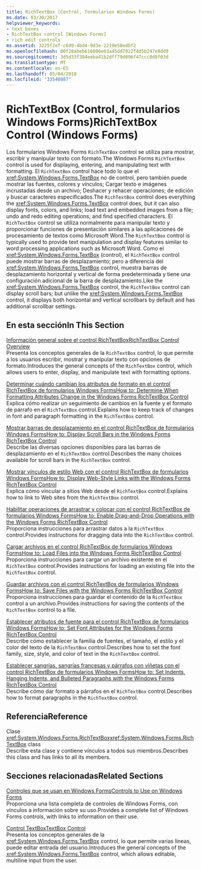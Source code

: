 ```yaml
---
title: RichTextBox (Control, formularios Windows Forms)
ms.date: 03/30/2017
helpviewer_keywords:
- text boxes
- RichTextBox control [Windows Forms]
- rich edit controls
ms.assetid: 3225f2ef-c6d9-4bd4-9d3e-2219e58edbf2
ms.openlocfilehash: 00f28abeb616006e63a45dd7922f4d5b247e8dd9
ms.sourcegitcommit: 3d5d33f384eeba41b2dff79d096f47ccc8d8f03d
ms.translationtype: MT
ms.contentlocale: es-ES
ms.lasthandoff: 05/04/2018
ms.locfileid: "33540887"
---
```

# <a name="richtextbox-control-windows-forms"></a><span data-ttu-id="afbe2-102">RichTextBox (Control, formularios Windows Forms)</span><span class="sxs-lookup"><span data-stu-id="afbe2-102">RichTextBox Control (Windows Forms)</span></span>
<span data-ttu-id="afbe2-103">Los formularios Windows Forms `RichTextBox` control se utiliza para mostrar, escribir y manipular texto con formato.</span><span class="sxs-lookup"><span data-stu-id="afbe2-103">The Windows Forms `RichTextBox` control is used for displaying, entering, and manipulating text with formatting.</span></span> <span data-ttu-id="afbe2-104">El `RichTextBox` control hace todo lo que el <xref:System.Windows.Forms.TextBox> no de control, pero también puede mostrar las fuentes, colores y vínculos; Cargar texto e imágenes incrustadas desde un archivo; Deshacer y rehacer operaciones; de edición y buscar caracteres especificados.</span><span class="sxs-lookup"><span data-stu-id="afbe2-104">The `RichTextBox` control does everything the <xref:System.Windows.Forms.TextBox> control does, but it can also display fonts, colors, and links; load text and embedded images from a file; undo and redo editing operations; and find specified characters.</span></span> <span data-ttu-id="afbe2-105">El `RichTextBox` control se utiliza normalmente para manipular texto y proporcionar funciones de presentación similares a las aplicaciones de procesamiento de textos como Microsoft Word.</span><span class="sxs-lookup"><span data-stu-id="afbe2-105">The `RichTextBox` control is typically used to provide text manipulation and display features similar to word processing applications such as Microsoft Word.</span></span> <span data-ttu-id="afbe2-106">Como el <xref:System.Windows.Forms.TextBox> (control), el `RichTextBox` control puede mostrar barras de desplazamiento; pero a diferencia del <xref:System.Windows.Forms.TextBox> control, muestra barras de desplazamiento horizontal y vertical de forma predeterminada y tiene una configuración adicional de la barra de desplazamiento.</span><span class="sxs-lookup"><span data-stu-id="afbe2-106">Like the <xref:System.Windows.Forms.TextBox> control, the `RichTextBox` control can display scroll bars; but unlike the <xref:System.Windows.Forms.TextBox> control, it displays both horizontal and vertical scrollbars by default and has additional scrollbar settings.</span></span>  
  
## <a name="in-this-section"></a><span data-ttu-id="afbe2-107">En esta sección</span><span class="sxs-lookup"><span data-stu-id="afbe2-107">In This Section</span></span>  
 [<span data-ttu-id="afbe2-108">Información general sobre el control RichTextBox</span><span class="sxs-lookup"><span data-stu-id="afbe2-108">RichTextBox Control Overview</span></span>](../../../../docs/framework/winforms/controls/richtextbox-control-overview-windows-forms.md)  
 <span data-ttu-id="afbe2-109">Presenta los conceptos generales de la `RichTextBox` control, lo que permite a los usuarios escribir, mostrar y manipular texto con opciones de formato.</span><span class="sxs-lookup"><span data-stu-id="afbe2-109">Introduces the general concepts of the `RichTextBox` control, which allows users to enter, display, and manipulate text with formatting options.</span></span>  
  
 [<span data-ttu-id="afbe2-110">Determinar cuándo cambian los atributos de formato en el control RichTextBox de formularios Windows Forms</span><span class="sxs-lookup"><span data-stu-id="afbe2-110">How to: Determine When Formatting Attributes Change in the Windows Forms RichTextBox Control</span></span>](../../../../docs/framework/winforms/controls/determine-when-formatting-attributes-change-wf-richtextbox-control.md)  
 <span data-ttu-id="afbe2-111">Explica cómo realizar un seguimiento de cambios en la fuente y el formato de párrafo en el `RichTextBox` control.</span><span class="sxs-lookup"><span data-stu-id="afbe2-111">Explains how to keep track of changes in font and paragraph formatting in the `RichTextBox` control.</span></span>  
  
 [<span data-ttu-id="afbe2-112">Mostrar barras de desplazamiento en el control RichTextBox de formularios Windows Forms</span><span class="sxs-lookup"><span data-stu-id="afbe2-112">How to: Display Scroll Bars in the Windows Forms RichTextBox Control</span></span>](../../../../docs/framework/winforms/controls/how-to-display-scroll-bars-in-the-windows-forms-richtextbox-control.md)  
 <span data-ttu-id="afbe2-113">Describe las diversas opciones disponibles para las barras de desplazamiento en el `RichTextBox` control.</span><span class="sxs-lookup"><span data-stu-id="afbe2-113">Describes the many choices available for scroll bars in the `RichTextBox` control.</span></span>  
  
 [<span data-ttu-id="afbe2-114">Mostrar vínculos de estilo Web con el control RichTextBox de formularios Windows Forms</span><span class="sxs-lookup"><span data-stu-id="afbe2-114">How to: Display Web-Style Links with the Windows Forms RichTextBox Control</span></span>](../../../../docs/framework/winforms/controls/how-to-display-web-style-links-with-the-windows-forms-richtextbox-control.md)  
 <span data-ttu-id="afbe2-115">Explica cómo vincular a sitios Web desde el `RichTextBox` control.</span><span class="sxs-lookup"><span data-stu-id="afbe2-115">Explains how to link to Web sites from the `RichTextBox` control.</span></span>  
  
 [<span data-ttu-id="afbe2-116">Habilitar operaciones de arrastrar y colocar con el control RichTextBox de formularios Windows Forms</span><span class="sxs-lookup"><span data-stu-id="afbe2-116">How to: Enable Drag-and-Drop Operations with the Windows Forms RichTextBox Control</span></span>](../../../../docs/framework/winforms/controls/enable-drag-and-drop-operations-with-wf-richtextbox-control.md)  
 <span data-ttu-id="afbe2-117">Proporciona instrucciones para arrastrar datos a la `RichTextBox` control.</span><span class="sxs-lookup"><span data-stu-id="afbe2-117">Provides instructions for dragging data into the `RichTextBox` control.</span></span>  
  
 [<span data-ttu-id="afbe2-118">Cargar archivos en el control RichTextBox de formularios Windows Forms</span><span class="sxs-lookup"><span data-stu-id="afbe2-118">How to: Load Files into the Windows Forms RichTextBox Control</span></span>](../../../../docs/framework/winforms/controls/how-to-load-files-into-the-windows-forms-richtextbox-control.md)  
 <span data-ttu-id="afbe2-119">Proporciona instrucciones para cargar un archivo existente en el `RichTextBox` control.</span><span class="sxs-lookup"><span data-stu-id="afbe2-119">Provides instructions for loading an existing file into the `RichTextBox` control.</span></span>  
  
 [<span data-ttu-id="afbe2-120">Guardar archivos con el control RichTextBox de formularios Windows Forms</span><span class="sxs-lookup"><span data-stu-id="afbe2-120">How to: Save Files with the Windows Forms RichTextBox Control</span></span>](../../../../docs/framework/winforms/controls/how-to-save-files-with-the-windows-forms-richtextbox-control.md)  
 <span data-ttu-id="afbe2-121">Proporciona instrucciones para guardar el contenido de la `RichTextBox` control a un archivo.</span><span class="sxs-lookup"><span data-stu-id="afbe2-121">Provides instructions for saving the contents of the `RichTextBox` control to a file.</span></span>  
  
 [<span data-ttu-id="afbe2-122">Establecer atributos de fuente para el control RichTextBox de formularios Windows Forms</span><span class="sxs-lookup"><span data-stu-id="afbe2-122">How to: Set Font Attributes for the Windows Forms RichTextBox Control</span></span>](../../../../docs/framework/winforms/controls/how-to-set-font-attributes-for-the-windows-forms-richtextbox-control.md)  
 <span data-ttu-id="afbe2-123">Describe cómo establecer la familia de fuentes, el tamaño, el estilo y el color del texto de la `RichTextBox` control.</span><span class="sxs-lookup"><span data-stu-id="afbe2-123">Describes how to set the font family, size, style, and color of text in the `RichTextBox` control.</span></span>  
  
 [<span data-ttu-id="afbe2-124">Establecer sangrías, sangrías francesas y párrafos con viñetas con el control RichTextBox de formularios Windows Forms</span><span class="sxs-lookup"><span data-stu-id="afbe2-124">How to: Set Indents, Hanging Indents, and Bulleted Paragraphs with the Windows Forms RichTextBox Control</span></span>](../../../../docs/framework/winforms/controls/set-indents-hanging-indents-bulleted-paragraphs-with-wf-richtextbox.md)  
 <span data-ttu-id="afbe2-125">Describe cómo dar formato a párrafos en el `RichTextBox` control.</span><span class="sxs-lookup"><span data-stu-id="afbe2-125">Describes how to format paragraphs in the `RichTextBox` control.</span></span>  
  
## <a name="reference"></a><span data-ttu-id="afbe2-126">Referencia</span><span class="sxs-lookup"><span data-stu-id="afbe2-126">Reference</span></span>  
 <span data-ttu-id="afbe2-127">Clase <xref:System.Windows.Forms.RichTextBox></span><span class="sxs-lookup"><span data-stu-id="afbe2-127"><xref:System.Windows.Forms.RichTextBox> class</span></span>  
 <span data-ttu-id="afbe2-128">Describe esta clase y contiene vínculos a todos sus miembros.</span><span class="sxs-lookup"><span data-stu-id="afbe2-128">Describes this class and has links to all its members.</span></span>  
  
## <a name="related-sections"></a><span data-ttu-id="afbe2-129">Secciones relacionadas</span><span class="sxs-lookup"><span data-stu-id="afbe2-129">Related Sections</span></span>  
 [<span data-ttu-id="afbe2-130">Controles que se usan en Windows Forms</span><span class="sxs-lookup"><span data-stu-id="afbe2-130">Controls to Use on Windows Forms</span></span>](../../../../docs/framework/winforms/controls/controls-to-use-on-windows-forms.md)  
 <span data-ttu-id="afbe2-131">Proporciona una lista completa de controles de Windows Forms, con vínculos a información sobre su uso.</span><span class="sxs-lookup"><span data-stu-id="afbe2-131">Provides a complete list of Windows Forms controls, with links to information on their use.</span></span>  
  
 [<span data-ttu-id="afbe2-132">Control TextBox</span><span class="sxs-lookup"><span data-stu-id="afbe2-132">TextBox Control</span></span>](../../../../docs/framework/winforms/controls/textbox-control-windows-forms.md)  
 <span data-ttu-id="afbe2-133">Presenta los conceptos generales de la <xref:System.Windows.Forms.TextBox> control, lo que permite varias líneas, puede editar entrada del usuario.</span><span class="sxs-lookup"><span data-stu-id="afbe2-133">Introduces the general concepts of the <xref:System.Windows.Forms.TextBox> control, which allows editable, multiline input from the user.</span></span>
